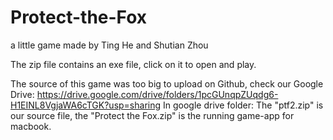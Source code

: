 # Protect-the-Fox
a little game made by Ting He and Shutian Zhou


The zip file contains an exe file, click on it to open and play.

The source of this game was too big to upload on Github, check our Google Drive:
https://drive.google.com/drive/folders/1pcGUnqpZUqdg6-H1EINL8VgjaWA6cTGK?usp=sharing
In google drive folder: The "ptf2.zip" is our source file, the "Protect the Fox.zip" is the running game-app for macbook.
